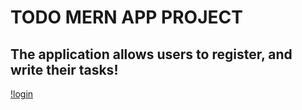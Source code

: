 # TODO MERN APP PROJECT

## The application allows users to register, and write their tasks!
[!login](https://github.com/israelderi/todo-app/blob/main/img/list.png)
